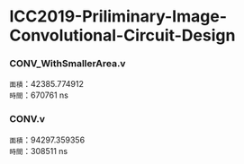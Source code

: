 # ICC2019-Priliminary-Image-Convolutional-Circuit-Design

### CONV_WithSmallerArea.v  
`面積`：42385.774912  
`時間`：670761 ns  

### CONV.v
`面積`：94297.359356    
`時間`：308511 ns   
